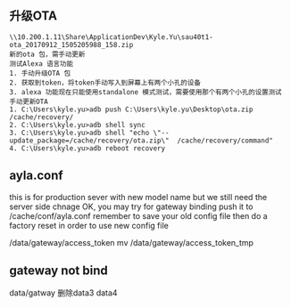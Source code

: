 
## 升级OTA

``` 
\\10.200.1.11\Share\ApplicationDev\Kyle.Yu\sau40t1-ota_20170912_1505205988_158.zip
新的ota 包，需手动更新
测试Alexa 语言功能
1. 手动升级OTA 包
2. 获取到token，将token手动写入到屏幕上有两个小孔的设备
3. alexa 功能现在只能使用standalone 模式测试，需要使用那个有两个小孔的设置测试
手动更新OTA
1. C:\Users\kyle.yu>adb push C:\Users\kyle.yu\Desktop\ota.zip /cache/recovery/
2. C:\Users\kyle.yu>adb shell sync
3. C:\Users\kyle.yu>adb shell "echo \"--update_package=/cache/recovery/ota.zip\"  /cache/recovery/command"
4. C:\Users\kyle.yu>adb reboot recovery
```



## ayla.conf

this is for production sever with new model name
but we still need the server side chnage
OK, you may try for gateway binding
push it to /cache/conf/ayla.conf
remember to save your old config file
then do a factory reset
in order to use new config file

/data/gateway/access_token
mv /data/gateway/access_token_tmp

## gateway not bind

data/gatway 删除data3 data4